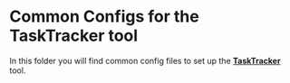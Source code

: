 # Common Configs for the TaskTracker tool

In this folder you will find common config files to set up the [**TaskTracker**](https://github.com/JetBrains-Research/tasktracker-3) tool.
